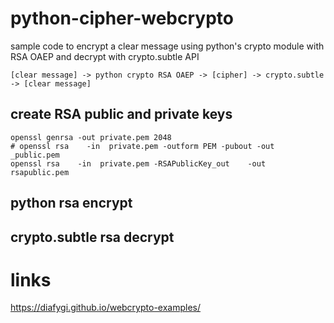 # python-cipher-webcrypto

sample code to encrypt a clear message using python's crypto module with RSA OAEP and decrypt with crypto.subtle API

```
[clear message] -> python crypto RSA OAEP -> [cipher] -> crypto.subtle -> [clear message]
```



## create RSA public and private keys

```
openssl genrsa -out private.pem 2048
# openssl rsa    -in  private.pem -outform PEM -pubout -out _public.pem 
openssl rsa    -in  private.pem -RSAPublicKey_out    -out rsapublic.pem
```

## python rsa encrypt

## crypto.subtle rsa decrypt


# links

https://diafygi.github.io/webcrypto-examples/


